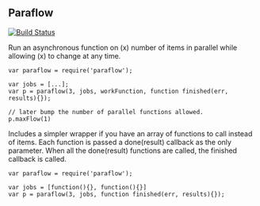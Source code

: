 ## Paraflow
[![Build Status](https://travis-ci.org/danielbeardsley/paraflow.svg)](https://travis-ci.org/danielbeardsley/paraflow)

Run an asynchronous function on (x) number of items in parallel while allowing
(x) to change at any time.

    var paraflow = require('paraflow');

    var jobs = [...];
    var p = paraflow(3, jobs, workFunction, function finished(err, results){});

    // later bump the number of parallel functions allowed.
    p.maxFlow(1)

Includes a simpler wrapper if you have an array of functions to call instead of
items. Each function is passed a done(result) callback as the only parameter. When
all the done(result) functions are called, the finished callback is called.

    var paraflow = require('paraflow');

    var jobs = [function(){}, function(){}]
    var p = paraflow(3, jobs, function finished(err, results){});
